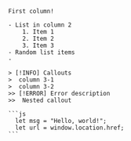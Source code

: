 ````col
First column!

- List in column 2
	1. Item 1
	2. Item 2
	3. Item 3
- Random list items
- 

> [!INFO] Callouts
>  column 3-1
>  column 3-2
>> [!ERROR] Error description
>>  Nested callout

```js
  let msg = "Hello, world!";
  let url = window.location.href;
```
````